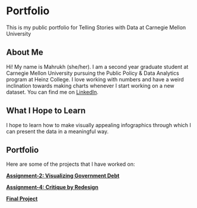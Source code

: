 # Portfolio
This is my public portfolio for Telling Stories with Data at Carnegie Mellon University


## **About Me**
Hi! My name is Mahrukh (she/her). I am a second year graduate student at Carnegie Mellon University pursuing the Public Policy & Data Analytics program at Heinz College. I love working with numbers and have a weird inclination towards making charts whenever I start working on a new dataset. You can find me on [LinkedIn](https://www.linkedin.com/in/mahrukh-khan/).

## **What I Hope to Learn**
I hope to learn how to make visually appealing infographics through which I can present the data in a meaningful way. 


## **Portfolio**
Here are some of the projects that I have worked on:

**[Assignment-2: Visualizing Government Debt](https://mahrukh-k.github.io/Portfolio/dataviz2.html)**

**[Assignment-4: Critique by Redesign](https://mahrukh-k.github.io/Portfolio/assignment_4.html)**

**[Final Project](https://mahrukh-k.github.io/Portfolio/Final_Project_Mahrukh.html)**
